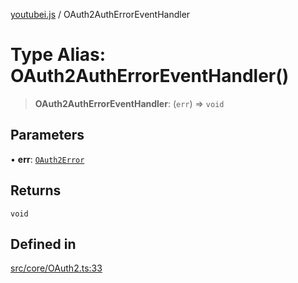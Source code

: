 [youtubei.js](../README.md) / OAuth2AuthErrorEventHandler

# Type Alias: OAuth2AuthErrorEventHandler()

> **OAuth2AuthErrorEventHandler**: (`err`) => `void`

## Parameters

• **err**: [`OAuth2Error`](../namespaces/Utils/classes/OAuth2Error.md)

## Returns

`void`

## Defined in

[src/core/OAuth2.ts:33](https://github.com/LuanRT/YouTube.js/blob/305a398158a6cac82e6ef288fed4bf1661c89d52/src/core/OAuth2.ts#L33)
